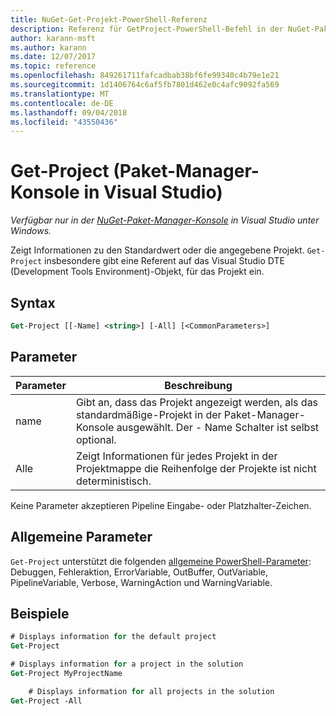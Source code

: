 ```yaml
---
title: NuGet-Get-Projekt-PowerShell-Referenz
description: Referenz für GetProject-PowerShell-Befehl in der NuGet-Paket-Manager-Konsole in Visual Studio.
author: karann-msft
ms.author: karann
ms.date: 12/07/2017
ms.topic: reference
ms.openlocfilehash: 849261711fafcadbab38bf6fe99340c4b79e1e21
ms.sourcegitcommit: 1d1406764c6af5fb7801d462e0c4afc9092fa569
ms.translationtype: MT
ms.contentlocale: de-DE
ms.lasthandoff: 09/04/2018
ms.locfileid: "43550436"
---
```

# <a name="get-project-package-manager-console-in-visual-studio"></a>Get-Project (Paket-Manager-Konsole in Visual Studio)

*Verfügbar nur in der [NuGet-Paket-Manager-Konsole](package-manager-console.md) in Visual Studio unter Windows.*

Zeigt Informationen zu den Standardwert oder die angegebene Projekt. `Get-Project` insbesondere gibt eine Referent auf das Visual Studio DTE (Development Tools Environment)-Objekt, für das Projekt ein.

## <a name="syntax"></a>Syntax

```ps
Get-Project [[-Name] <string>] [-All] [<CommonParameters>]
```

## <a name="parameters"></a>Parameter

| Parameter | Beschreibung |
| --- | --- |
| name | Gibt an, dass das Projekt angezeigt werden, als das standardmäßige-Projekt in der Paket-Manager-Konsole ausgewählt. Der - Name Schalter ist selbst optional. |
| Alle | Zeigt Informationen für jedes Projekt in der Projektmappe die Reihenfolge der Projekte ist nicht deterministisch. |

Keine Parameter akzeptieren Pipeline Eingabe- oder Platzhalter-Zeichen.

## <a name="common-parameters"></a>Allgemeine Parameter

`Get-Project` unterstützt die folgenden [allgemeine PowerShell-Parameter](http://go.microsoft.com/fwlink/?LinkID=113216): Debuggen, Fehleraktion, ErrorVariable, OutBuffer, OutVariable, PipelineVariable, Verbose, WarningAction und WarningVariable.

## <a name="examples"></a>Beispiele

```ps
# Displays information for the default project
Get-Project

# Displays information for a project in the solution
Get-Project MyProjectName

    # Displays information for all projects in the solution
Get-Project -All
```